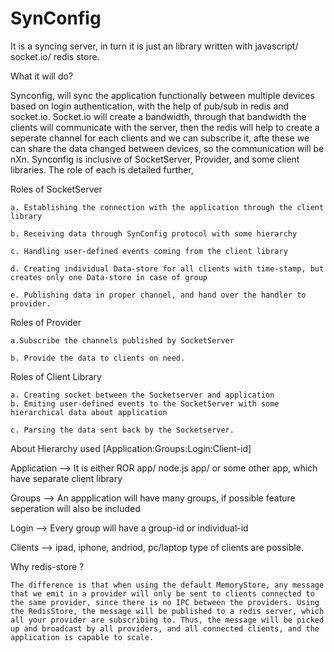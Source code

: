 SynConfig
=========

It is a syncing server, in turn it is just an library written with javascript/ socket.io/ redis store.

What it will do?

Synconfig, will sync the application functionally between multiple devices based on login authentication, with the help of pub/sub in redis and socket.io. Socket.io will create a bandwidth, through that bandwidth the clients will communicate with the server, then the redis will help to create a seperate channel for each clients and we can subscribe it, afte these we can share the data changed between devices, so the communication will be nXn. Synconfig is inclusive of SocketServer, Provider, and some client libraries. The role of each is detailed further,


Roles of SocketServer

    a. Establishing the connection with the application through the client library

    b. Receiving data through SynConfig protocol with some hierarchy

    c. Handling user-defined events coming from the client library

    d. Creating individual Data-store for all clients with time-stamp, but creates only one Data-store in case of group

    e. Publishing data in proper channel, and hand over the handler to provider.


Roles of Provider

    a.Subscribe the channels published by SocketServer

    b. Provide the data to clients on need.


Roles of Client Library

    a. Creating socket between the Socketserver and application
    b. Emiting user-defined events to the SocketServer with some hierarchical data about application

    c. Parsing the data sent back by the Socketserver.


About Hierarchy used [Application:Groups:Login:Client-id]

Application -->    It is either ROR app/ node.js app/ or some other app, which have separate client library

Groups       -->    An appplication will have many groups, if possible feature seperation will also be included

Login         -->    Every group will have a group-id or individual-id

Clients       -->    ipad, iphone, andriod, pc/laptop type of clients are possible.

 Why redis-store ?

    The difference is that when using the default MemoryStore, any message that we emit in a provider will only be sent to clients connected to the same provider, since there is no IPC between the providers. Using the RedisStore, the message will be published to a redis server, which all your provider are subscribing to. Thus, the message will be picked up and broadcast by all providers, and all connected clients, and the application is capable to scale.
